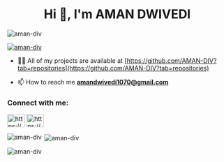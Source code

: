<h1 align="center">Hi 👋, I'm AMAN DWIVEDI</h1>


<p align="left"> <img src="https://komarev.com/ghpvc/?username=aman-div&label=Profile%20views&color=0e75b6&style=flat" alt="aman-div" /> </p>

<p align="left"> <a href="https://github.com/ryo-ma/github-profile-trophy"><img src="https://github-profile-trophy.vercel.app/?username=aman-div" alt="aman-div" /></a> </p>



- 👨‍💻 All of my projects are available at [https://github.com/AMAN-DIV?tab=repositories](https://github.com/AMAN-DIV?tab=repositories)

- 📫 How to reach me **amandwivedi1070@gmail.com**

<h3 align="left">Connect with me:</h3>
<p align="left">
<a href="https://linkedin.com/in/https://www.linkedin.com/in/aman-dwivedi001?" target="blank"><img align="center" src="https://raw.githubusercontent.com/rahuldkjain/github-profile-readme-generator/master/src/images/icons/Social/linked-in-alt.svg" alt="https://www.linkedin.com/in/aman-dwivedi001?" height="30" width="40" /></a>
<a href="https://instagram.com/https://www.instagram.com/aman7_7_" target="blank"><img align="center" src="https://raw.githubusercontent.com/rahuldkjain/github-profile-readme-generator/master/src/images/icons/Social/instagram.svg" alt="https://www.instagram.com/aman7_7_" height="30" width="40" /></a>
</p>



<p><img align="left" src="https://github-readme-stats.vercel.app/api/top-langs?username=aman-div&show_icons=true&locale=en&layout=compact" alt="aman-div" /></p>

<p>&nbsp;<img align="center" src="https://github-readme-stats.vercel.app/api?username=aman-div&show_icons=true&locale=en" alt="aman-div" /></p>

<p><img align="center" src="https://github-readme-streak-stats.herokuapp.com/?user=aman-div&" alt="aman-div" /></p>
